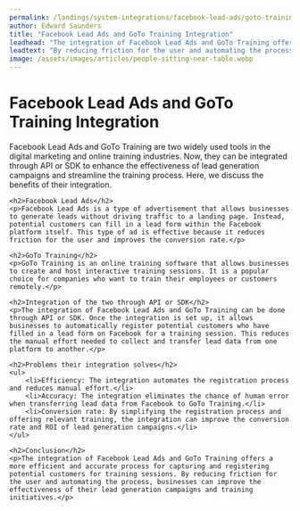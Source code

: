 ```yaml
---
permalink: /landings/system-integrations/facebook-lead-ads/goto-training
author: Edward Saunders
title: "Facebook Lead Ads and GoTo Training Integration"
leadhead: "The integration of Facebook Lead Ads and GoTo Training offers a more efficient and accurate process for capturing and registering potential customers for training sessions"
leadtext: "By reducing friction for the user and automating the process, businesses can improve the effectiveness of their lead generation campaigns and training initiatives."
image: /assets/images/articles/people-sitting-near-table.webp
---
```

<div class="arttext">    <h1>Facebook Lead Ads and GoTo Training Integration</h1>
    <p>Facebook Lead Ads and GoTo Training are two widely used tools in the digital marketing and online training industries. Now, they can be integrated through API or SDK to enhance the effectiveness of lead generation campaigns and streamline the training process. Here, we discuss the benefits of their integration.</p>

    <h2>Facebook Lead Ads</h2>
    <p>Facebook Lead Ads is a type of advertisement that allows businesses to generate leads without driving traffic to a landing page. Instead, potential customers can fill in a lead form within the Facebook platform itself. This type of ad is effective because it reduces friction for the user and improves the conversion rate.</p>

    <h2>GoTo Training</h2>
    <p>GoTo Training is an online training software that allows businesses to create and host interactive training sessions. It is a popular choice for companies who want to train their employees or customers remotely.</p>

    <h2>Integration of the two through API or SDK</h2>
    <p>The integration of Facebook Lead Ads and GoTo Training can be done through API or SDK. Once the integration is set up, it allows businesses to automatically register potential customers who have filled in a lead form on Facebook for a training session. This reduces the manual effort needed to collect and transfer lead data from one platform to another.</p>

    <h2>Problems their integration solves</h2>
    <ul>
        <li>Efficiency: The integration automates the registration process and reduces manual effort.</li>
        <li>Accuracy: The integration eliminates the chance of human error when transferring lead data from Facebook to GoTo Training.</li>
        <li>Conversion rate: By simplifying the registration process and offering relevant training, the integration can improve the conversion rate and ROI of lead generation campaigns.</li>
    </ul>

    <h2>Conclusion</h2>
    <p>The integration of Facebook Lead Ads and GoTo Training offers a more efficient and accurate process for capturing and registering potential customers for training sessions. By reducing friction for the user and automating the process, businesses can improve the effectiveness of their lead generation campaigns and training initiatives.</p>
</div>